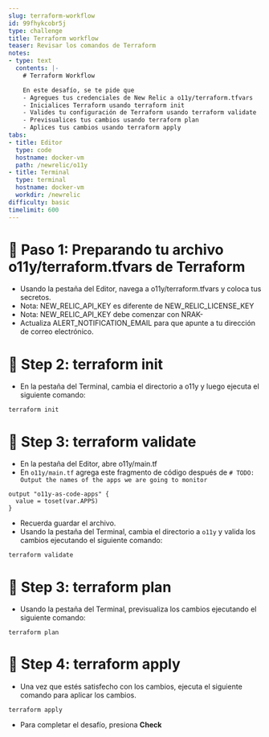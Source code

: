 ```yaml
---
slug: terraform-workflow
id: 99fhykcobr5j
type: challenge
title: Terraform workflow
teaser: Revisar los comandos de Terraform
notes:
- type: text
  contents: |-
    # Terraform Workflow

    En este desafío, se te pide que
    - Agregues tus credenciales de New Relic a o11y/terraform.tfvars
    - Inicialices Terraform usando terraform init
    - Valides tu configuración de Terraform usando terraform validate
    - Previsualices tus cambios usando terraform plan
    - Aplices tus cambios usando terraform apply
tabs:
- title: Editor
  type: code
  hostname: docker-vm
  path: /newrelic/o11y
- title: Terminal
  type: terminal
  hostname: docker-vm
  workdir: /newrelic
difficulty: basic
timelimit: 600
---
```

🧪 Paso 1: Preparando tu archivo o11y/terraform.tfvars de Terraform
=======================

- Usando la pestaña del Editor, navega a o11y/terraform.tfvars y coloca tus secretos.
- Nota: NEW_RELIC_API_KEY es diferente de NEW_RELIC_LICENSE_KEY
- Nota: NEW_RELIC_API_KEY debe comenzar con NRAK-
- Actualiza ALERT_NOTIFICATION_EMAIL para que apunte a tu dirección de correo electrónico.

🧪 Step 2: terraform init
=======================

- En la pestaña del Terminal, cambia el directorio a o11y y luego ejecuta el siguiente comando:

```
terraform init
```

🧪 Step 3: terraform validate
=======================

- En la pestaña del Editor, abre o11y/main.tf
- En `o11y/main.tf` agrega este fragmento de código después de `# TODO: Output the names of the apps we are going to monitor`

```
output "o11y-as-code-apps" {
  value = toset(var.APPS)
}
```

- Recuerda guardar el archivo.
- Usando la pestaña del Terminal, cambia el directorio a `o11y` y valida los cambios ejecutando el siguiente comando:

```
terraform validate
```

🧪 Step 3: terraform plan
=======================

- Usando la pestaña del Terminal, previsualiza los cambios ejecutando el siguiente comando:

```
terraform plan
```

🏁 Step 4: terraform apply
=======================

- Una vez que estés satisfecho con los cambios, ejecuta el siguiente comando para aplicar los cambios.

```
terraform apply
```

- Para completar el desafío, presiona **Check**
